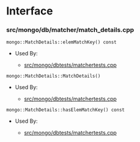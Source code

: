 
# Interface

### src/mongo/db/matcher/match\_details.cpp

<div></div>

    mongo::MatchDetails::elemMatchKey() const

- Used By:

    - [src/mongo/dbtests/matchertests.cpp](../../../unit\_tests)

<div></div>

    mongo::MatchDetails::MatchDetails()

- Used By:

    - [src/mongo/dbtests/matchertests.cpp](../../../unit\_tests)

<div></div>

    mongo::MatchDetails::hasElemMatchKey() const

- Used By:

    - [src/mongo/dbtests/matchertests.cpp](../../../unit\_tests)
